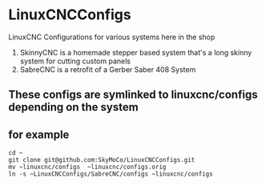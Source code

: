 # LinuxCNCConfigs
LinuxCNC Configurations for various systems here in the shop

1. SkinnyCNC is a homemade stepper based system that's a long skinny system for cutting custom panels
2. SabreCNC is a retrofit of a Gerber Saber 408 System

##  These configs are symlinked to linuxcnc/configs depending on the system  
## for example
```
cd ~
git clone git@github.com:SkyMoCo/LinuxCNCConfigs.git
mv ~linuxcnc/configs  ~linuxcnc/configs.orig
ln -s ~LinuxCNCConfigs/SabreCNC/configs ~linuxcnc/configs
```
